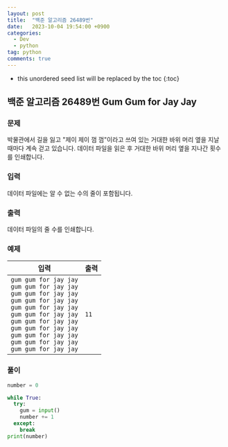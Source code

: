 ```yaml
---
layout: post
title:  "백준 알고리즘 26489번"
date:   2023-10-04 19:54:00 +0900
categories: 
  - Dev
  - python
tag: python
comments: true
---
```


* this unordered seed list will be replaced by the toc
{:toc}

## 백준 알고리즘 26489번 Gum Gum for Jay Jay

### 문제

박물관에서 길을 잃고 "제이 제이 껌 껌"이라고 쓰여 있는 거대한 바위 머리 옆을 지날 때마다 계속 걷고 있습니다. 데이터 파일을 읽은 후 거대한 바위 머리 옆을 지나간 횟수를 인쇄합니다.

### 입력

데이터 파일에는 알 수 없는 수의 줄이 포함됩니다.

### 출력

데이터 파일의 줄 수를 인쇄합니다.

### 예제

| 입력 | 출력 |
| --- | --- |
| `gum gum for jay jay` <br/> `gum gum for jay jay` <br/> `gum gum for jay jay` <br/> `gum gum for jay jay` <br/> `gum gum for jay jay` <br/> `gum gum for jay jay` <br/> `gum gum for jay jay` <br/> `gum gum for jay jay` <br/> `gum gum for jay jay` <br/> `gum gum for jay jay` <br/> `gum gum for jay jay` | `11` |

### 풀이

```py
number = 0

while True:
  try:
    gum = input()
    number += 1
  except:
    break
print(number)
```
